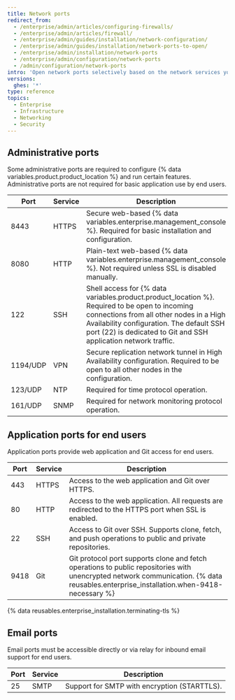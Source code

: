 ```yaml
---
title: Network ports
redirect_from:
  - /enterprise/admin/articles/configuring-firewalls/
  - /enterprise/admin/articles/firewall/
  - /enterprise/admin/guides/installation/network-configuration/
  - /enterprise/admin/guides/installation/network-ports-to-open/
  - /enterprise/admin/installation/network-ports
  - /enterprise/admin/configuration/network-ports
  - /admin/configuration/network-ports
intro: 'Open network ports selectively based on the network services you need to expose for administrators, end users, and email support.'
versions:
  ghes: '*'
type: reference
topics:
  - Enterprise
  - Infrastructure
  - Networking
  - Security
---
```


## Administrative ports

Some administrative ports are required to configure {% data variables.product.product_location %} and run certain features. Administrative ports are not required for basic application use by end users.

| Port     | Service | Description                                                                                                                                                                                                                                               |
| -------- | ------- | --------------------------------------------------------------------------------------------------------------------------------------------------------------------------------------------------------------------------------------------------------- |
| 8443     | HTTPS   | Secure web-based {% data variables.enterprise.management_console %}. Required for basic installation and configuration.                                                                                                                                   |
| 8080     | HTTP    | Plain-text web-based {% data variables.enterprise.management_console %}. Not required unless SSL is disabled manually.                                                                                                                                    |
| 122      | SSH     | Shell access for {% data variables.product.product_location %}. Required to be open to incoming connections from all other nodes in a High Availability configuration. The default SSH port (22) is dedicated to Git and SSH application network traffic. |
| 1194/UDP | VPN     | Secure replication network tunnel in High Availability configuration. Required to be open to all other nodes in the configuration.                                                                                                                        |
| 123/UDP  | NTP     | Required for time protocol operation.                                                                                                                                                                                                                     |
| 161/UDP  | SNMP    | Required for network monitoring protocol operation.                                                                                                                                                                                                       |

## Application ports for end users

Application ports provide web application and Git access for end users.

| Port | Service | Description                                                                                                                                                                           |
| ---- | ------- | ------------------------------------------------------------------------------------------------------------------------------------------------------------------------------------- |
| 443  | HTTPS   | Access to the web application and Git over HTTPS.                                                                                                                                     |
| 80   | HTTP    | Access to the web application. All requests are redirected to the HTTPS port when SSL is enabled.                                                                                     |
| 22   | SSH     | Access to Git over SSH. Supports clone, fetch, and push operations to public and private repositories.                                                                                |
| 9418 | Git     | Git protocol port supports clone and fetch operations to public repositories with unencrypted network communication. {% data reusables.enterprise_installation.when-9418-necessary %}

{% data reusables.enterprise_installation.terminating-tls %}

## Email ports

Email ports must be accessible directly or via relay for inbound email support for end users.

| Port | Service | Description                                  |
| ---- | ------- | -------------------------------------------- |
| 25   | SMTP    | Support for SMTP with encryption (STARTTLS). |
